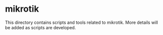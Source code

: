 # mikrotik

This directory contains scripts and tools related to mikrotik. More details will be added as scripts are developed.
